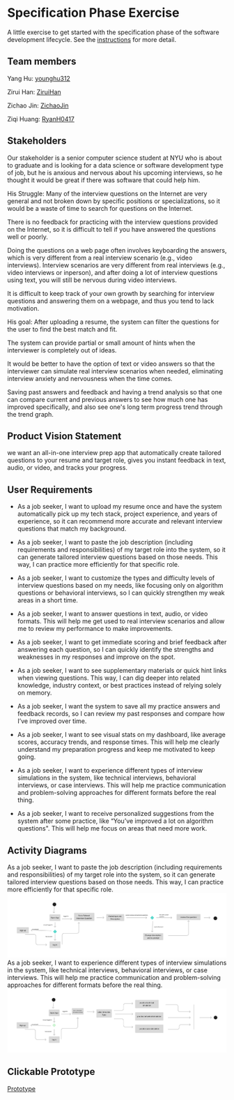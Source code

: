 # Specification Phase Exercise

A little exercise to get started with the specification phase of the software development lifecycle. See the [instructions](instructions.md) for more detail.

## Team members

Yang Hu: [younghu312](https://github.com/younghu312)

Zirui Han: [ZiruiHan](https://github.com/ZiruiHan)

Zichao Jin: [ZichaoJin](https://github.com/ZichaoJin)

Ziqi Huang: [RyanH0417](https://github.com/RyanH0417)

## Stakeholders
Our stakeholder is a senior computer science student at NYU who is about to graduate and is looking for a data science or software development type of job, but he is anxious and nervous about his upcoming interviews, so he thought it would be great if there was software that could help him. 

His Struggle:
Many of the interview questions on the Internet are very general and not broken down by specific positions or specializations, so it would be a waste of time to search for questions on the Internet.

There is no feedback for practicing with the interview questions provided on the Internet, so it is difficult to tell if you have answered the questions well or poorly.

Doing the questions on a web page often involves keyboarding the answers, which is very different from a real interview scenario (e.g., video interviews). Interview scenarios are very different from real interviews (e.g., video interviews or inperson), and after doing a lot of interview questions using text, you will still be nervous during video interviews.

It is difficult to keep track of your own growth by searching for interview questions and answering them on a webpage, and thus you tend to lack motivation.

His goal:
After uploading a resume, the system can filter the questions for the user to find the best match and fit.

The system can provide partial or small amount of hints when the interviewer is completely out of ideas.

It would be better to have the option of text or video answers so that the interviewer can simulate real interview scenarios when needed, eliminating interview anxiety and nervousness when the time comes.

Saving past answers and feedback and having a trend analysis so that one can compare current and previous answers to see how much one has improved specifically, and also see one's long term progress trend through the trend graph.

## Product Vision Statement

we want an all-in-one interview prep app that automatically create tailored questions to your resume and target role, gives you instant feedback in text, audio, or video, and tracks your progress.

## User Requirements

- As a job seeker, I want to upload my resume once and have the system automatically pick up my tech stack, project experience, and years of experience, so it can recommend more accurate and relevant interview questions that match my background.

- As a job seeker, I want to paste the job description (including requirements and responsibilities) of my target role into the system, so it can generate tailored interview questions based on those needs. This way, I can practice more efficiently for that specific role.

- As a job seeker, I want to customize the types and difficulty levels of interview questions based on my needs, like focusing only on algorithm questions or behavioral interviews, so I can quickly strengthen my weak areas in a short time.

- As a job seeker, I want to answer questions in text, audio, or video formats. This will help me get used to real interview scenarios and allow me to review my performance to make improvements.

- As a job seeker, I want to get immediate scoring and brief feedback after answering each question, so I can quickly identify the strengths and weaknesses in my responses and improve on the spot.

- As a job seeker, I want to see supplementary materials or quick hint links when viewing questions. This way, I can dig deeper into related knowledge, industry context, or best practices instead of relying solely on memory.

- As a job seeker, I want the system to save all my practice answers and feedback records, so I can review my past responses and compare how I’ve improved over time.

- As a job seeker, I want to see visual stats on my dashboard, like average scores, accuracy trends, and response times. This will help me clearly understand my preparation progress and keep me motivated to keep going.

- As a job seeker, I want to experience different types of interview simulations in the system, like technical interviews, behavioral interviews, or case interviews. This will help me practice communication and problem-solving approaches for different formats before the real thing.

- As a job seeker, I want to receive personalized suggestions from the system after some practice, like “You’ve improved a lot on algorithm questions". This will help me focus on areas that need more work.

## Activity Diagrams
 As a job seeker, I want to paste the job description (including requirements and responsibilities) of my target role into the system, so it can generate tailored interview questions based on those needs. This way, I can practice more efficiently for that specific role.
![Diagram1](./images/diagram1.png)
 As a job seeker, I want to experience different types of interview simulations in the system, like technical interviews, behavioral interviews, or case interviews. This will help me practice communication and problem-solving approaches for different formats before the real thing.
![Diagram2](./images/diagram2.png)

## Clickable Prototype

[Prototype](https://www.figma.com/proto/CO0g1ARDFmVx7XztaOXHTU/Lapis?node-id=38-169&p=f&t=bc4cXzEQVc52N57R-1&scaling=scale-down&content-scaling=fixed&page-id=0%3A1&starting-point-node-id=13%3A2)
